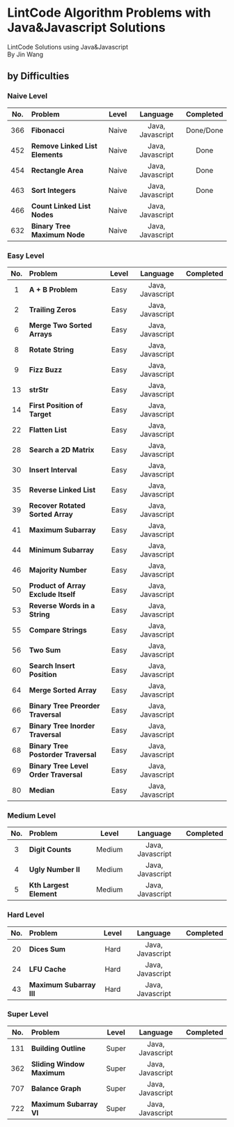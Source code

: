 # LintCode Algorithm Problems with Java&Javascript Solutions

LintCode Solutions using Java&Javascript<br/>
By Jin Wang

## by Difficulties

### Naive Level

| No. | Problem       | Level  | Language  | Completed|
|:-------:|:--------------|:------:|:---------:|:-------------:|
|366|**Fibonacci**|Naive|Java, Javascript|Done/Done|
|452|**Remove Linked List Elements**|Naive|Java, Javascript|Done|
|454|**Rectangle Area**|Naive|Java, Javascript|Done|
|463|**Sort Integers**|Naive|Java, Javascript|Done|
|466|**Count Linked List Nodes**|Naive|Java, Javascript||
|632|**Binary Tree Maximum Node**|Naive|Java, Javascript||


### Easy Level

| No. | Problem       | Level  | Language  | Completed|
|:-------:|:--------------|:------:|:---------:|:-------------:|
|1|**A + B Problem**|Easy|Java, Javascript||
|2|**Trailing Zeros**|Easy|Java, Javascript||
|6|**Merge Two Sorted Arrays**|Easy|Java, Javascript||
|8|**Rotate String**|Easy|Java, Javascript||
|9|**Fizz Buzz**|Easy|Java, Javascript||
|13|**strStr**|Easy|Java, Javascript||
|14|**First Position of Target**|Easy|Java, Javascript||
|22|**Flatten List**|Easy|Java, Javascript||
|28|**Search a 2D Matrix**|Easy|Java, Javascript||
|30|**Insert Interval**|Easy|Java, Javascript||
|35|**Reverse Linked List**|Easy|Java, Javascript||
|39|**Recover Rotated Sorted Array**|Easy|Java, Javascript||
|41|**Maximum Subarray**|Easy|Java, Javascript||
|44|**Minimum Subarray**|Easy|Java, Javascript||
|46|**Majority Number**|Easy|Java, Javascript||
|50|**Product of Array Exclude Itself**|Easy|Java, Javascript||
|53|**Reverse Words in a String**|Easy|Java, Javascript||
|55|**Compare Strings**|Easy|Java, Javascript||
|56|**Two Sum**|Easy|Java, Javascript||
|60|**Search Insert Position**|Easy|Java, Javascript||
|64|**Merge Sorted Array**|Easy|Java, Javascript||
|66|**Binary Tree Preorder Traversal**|Easy|Java, Javascript||
|67|**Binary Tree Inorder Traversal**|Easy|Java, Javascript||
|68|**Binary Tree Postorder Traversal**|Easy|Java, Javascript||
|69|**Binary Tree Level Order Traversal**|Easy|Java, Javascript||
|80|**Median**|Easy|Java, Javascript||


### Medium Level

| No. | Problem       | Level  | Language  | Completed|
|:-------:|:--------------|:------:|:---------:|:-------------:|
|3|**Digit Counts**|Medium|Java, Javascript||
|4|**Ugly Number II**|Medium|Java, Javascript||
|5|**Kth Largest Element**|Medium|Java, Javascript||


### Hard Level

| No. | Problem       | Level  | Language  | Completed|
|:-------:|:--------------|:------:|:---------:|:-------------:|
|20|**Dices Sum**|Hard|Java, Javascript||
|24|**LFU Cache**|Hard|Java, Javascript||
|43|**Maximum Subarray III**|Hard|Java, Javascript||


### Super Level

| No. | Problem       | Level  | Language  | Completed|
|:-------:|:--------------|:------:|:---------:|:-------------:|
|131|**Building Outline**|Super|Java, Javascript||
|362|**Sliding Window Maximum**|Super|Java, Javascript||
|707|**Balance Graph**|Super|Java, Javascript||
|722|**Maximum Subarray VI**|Super|Java, Javascript||

